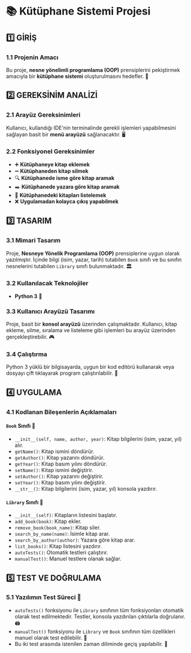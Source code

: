 # 📚 Kütüphane Sistemi Projesi

## 1️⃣ GİRİŞ

### 1.1 Projenin Amacı
Bu proje, **nesne yönelimli programlama (OOP)** prensiplerini pekiştirmek amacıyla bir **kütüphane sistemi** oluşturulmasını hedefler. 🎯

## 2️⃣ GEREKSİNİM ANALİZİ

### 2.1 Arayüz Gereksinimleri
Kullanıcı, kullandığı IDE'nin terminalinde gerekli işlemleri yapabilmesini sağlayan basit bir **menü arayüzü** sağlanacaktır. 🖥️

### 2.2 Fonksiyonel Gereksinimler
- ➕ **Kütüphaneye kitap eklemek**
- ➖ **Kütüphaneden kitap silmek**
- 🔍 **Kütüphanede isme göre kitap aramak**
- ✒️ **Kütüphanede yazara göre kitap aramak**
- 📜 **Kütüphanedeki kitapları listelemek**
- ❌ **Uygulamadan kolayca çıkış yapabilmek**

## 3️⃣ TASARIM

### 3.1 Mimari Tasarım
Proje, **Nesneye Yönelik Programlama (OOP)** prensiplerine uygun olarak yazılmıştır. İçinde bilgi (isim, yazar, tarih) tutabilen `Book` sınıfı ve bu sınıfın nesnelerini tutabilen `Library` sınıfı bulunmaktadır. 🏛️

### 3.2 Kullanılacak Teknolojiler
- **Python 3** 🐍

### 3.3 Kullanıcı Arayüzü Tasarımı
Proje, basit bir **konsol arayüzü** üzerinden çalışmaktadır. Kullanıcı, kitap ekleme, silme, sıralama ve listeleme gibi işlemleri bu arayüz üzerinden gerçekleştirebilir. 🎮

### 3.4 Çalıştırma
Python 3 yüklü bir bilgisayarda, uygun bir kod editörü kullanarak veya dosyayı çift tıklayarak program çalıştırılabilir. 🚀

## 4️⃣ UYGULAMA

### 4.1 Kodlanan Bileşenlerin Açıklamaları

#### `Book` Sınıfı 📖
- `__init__(self, name, author, year)`: Kitap bilgilerini (isim, yazar, yıl) alır.
- `getName()`: Kitap ismini döndürür.
- `getAuthor()`: Kitap yazarını döndürür.
- `getYear()`: Kitap basım yılını döndürür.
- `setName()`: Kitap ismini değiştirir.
- `setAuthor()`: Kitap yazarını değiştirir.
- `setYear()`: Kitap basım yılını değiştirir.
- `__str__()`: Kitap bilgilerini (isim, yazar, yıl) konsola yazdırır.

#### `Library` Sınıfı 🏫
- `__init__(self)`: Kitapların listesini başlatır.
- `add_book(book)`: Kitap ekler.
- `remove_book(book_name)`: Kitap siler.
- `search_by_name(name)`: İsimle kitap arar.
- `search_by_author(author)`: Yazara göre kitap arar.
- `list_books()`: Kitap listesini yazdırır.
- `autoTests()`: Otomatik testleri çalıştırır.
- `manualTest()`: Manuel testlere olanak sağlar.

## 5️⃣ TEST VE DOĞRULAMA

### 5.1 Yazılımın Test Süreci 🧪
- `autoTests()` fonksiyonu ile `Library` sınıfının tüm fonksiyonları otomatik olarak test edilmektedir. Testler, konsola yazdırılan çıktılarla doğrulanır. 🖨️
- `manualTest()` fonksiyonu ile `Library` ve `Book` sınıfının tüm özellikleri manuel olarak test edilebilir. 🔧
- Bu iki test arasında istenilen zaman diliminde geçiş yapılabilir. 🔄



